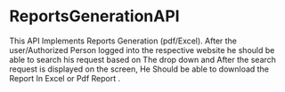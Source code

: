 # ReportsGenerationAPI
This API Implements Reports Generation (pdf/Excel). After the user/Authorized Person logged into the respective website he should be able to search his request based on The drop down and After the search request is displayed on the screen, He Should be able to download the Report In Excel or Pdf Report . 
